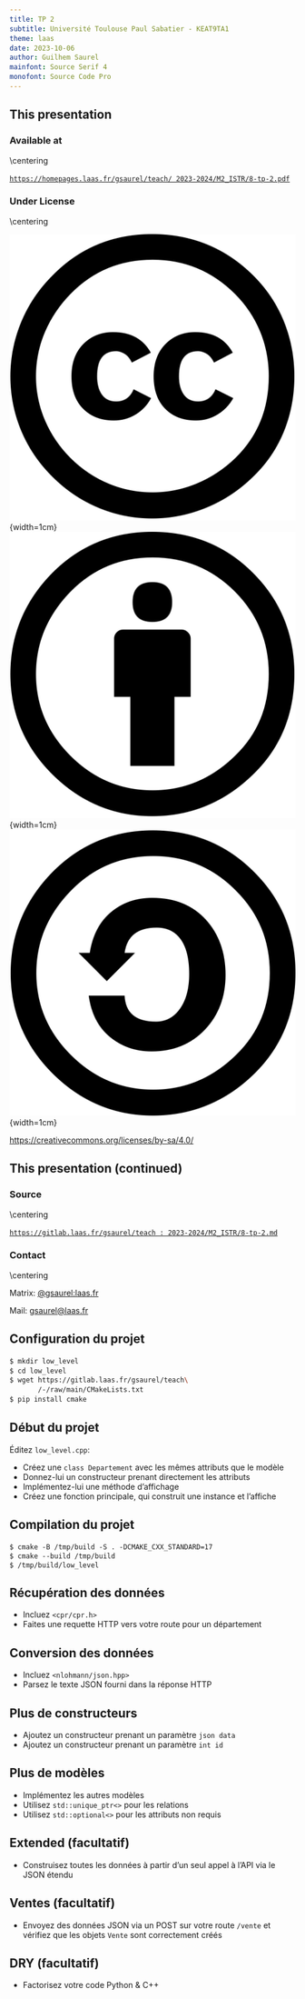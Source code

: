 ```yaml
---
title: TP 2
subtitle: Université Toulouse Paul Sabatier - KEAT9TA1
theme: laas
date: 2023-10-06
author: Guilhem Saurel
mainfont: Source Serif 4
monofont: Source Code Pro
---
```


## This presentation

### Available at

\centering

[`https://homepages.laas.fr/gsaurel/teach/
2023-2024/M2_ISTR/8-tp-2.pdf`](https://homepages.laas.fr/gsaurel/teach/2023-2024/M2_ISTR/8-tp-2.pdf)

### Under License

\centering

![CC](media/cc.png){width=1cm}
![BY](media/by.png){width=1cm}
![SA](media/sa.png){width=1cm}

<https://creativecommons.org/licenses/by-sa/4.0/>

## This presentation (continued)

### Source

\centering

[`https://gitlab.laas.fr/gsaurel/teach :
2023-2024/M2_ISTR/8-tp-2.md`](https://gitlab.laas.fr/gsaurel/teach/-/blob/main/2023-2024/M2_ISTR/8-tp-2.md)

### Contact

\centering

Matrix: [@gsaurel:laas.fr](https://matrix.to/\#/@gsaurel:laas.fr)

Mail: [gsaurel@laas.fr](mailto::gsaurel@laas.fr)

## Configuration du projet

```bash
$ mkdir low_level
$ cd low_level
$ wget https://gitlab.laas.fr/gsaurel/teach\
       /-/raw/main/CMakeLists.txt
$ pip install cmake
```

## Début du projet

Éditez `low_level.cpp`:

- Créez une `class Departement` avec les mêmes attributs que le modèle
- Donnez-lui un constructeur prenant directement les attributs
- Implémentez-lui une méthode d’affichage
- Créez une fonction principale, qui construit une instance et l’affiche

## Compilation du projet

```
$ cmake -B /tmp/build -S . -DCMAKE_CXX_STANDARD=17
$ cmake --build /tmp/build
$ /tmp/build/low_level
```

## Récupération des données

- Incluez `<cpr/cpr.h>`
- Faites une requette HTTP vers votre route pour un département

## Conversion des données

- Incluez `<nlohmann/json.hpp>`
- Parsez le texte JSON fourni dans la réponse HTTP

## Plus de constructeurs

- Ajoutez un constructeur prenant un paramètre `json data`
- Ajoutez un constructeur prenant un paramètre `int id`

## Plus de modèles

- Implémentez les autres modèles
- Utilisez `std::unique_ptr<>` pour les relations
- Utilisez `std::optional<>` pour les attributs non requis

## Extended (facultatif)

- Construisez toutes les données à partir d’un seul appel à l’API via le JSON étendu

## Ventes (facultatif)

- Envoyez des données JSON via un POST sur votre route `/vente` et vérifiez que les objets `Vente` sont correctement
  créés

## DRY (facultatif)

- Factorisez votre code Python & C++
